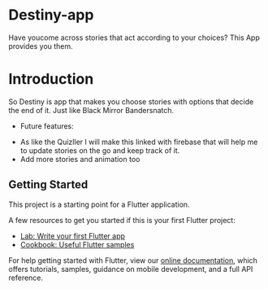 # Destiny-app

Have youcome across stories that act according to your choices? This App provides you them. 

# Introduction
So Destiny is app that makes you choose stories with options that decide the end of it. Just like Black Mirror Bandersnatch.

* Future features:
- As like the Quizller I will make this linked with firebase that will help me to update stories on the go and keep track of it.
- Add more stories and animation too



## Getting Started

This project is a starting point for a Flutter application.

A few resources to get you started if this is your first Flutter project:

- [Lab: Write your first Flutter app](https://flutter.dev/docs/get-started/codelab)
- [Cookbook: Useful Flutter samples](https://flutter.dev/docs/cookbook)

For help getting started with Flutter, view our
[online documentation](https://flutter.dev/docs), which offers tutorials,
samples, guidance on mobile development, and a full API reference.
